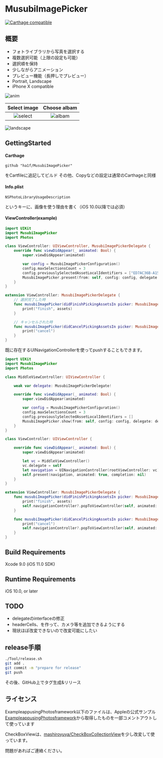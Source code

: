 # MusubiImagePicker

[![Carthage compatible](https://img.shields.io/badge/Carthage-compatible-4BC51D.svg?style=flat)](https://github.com/Carthage/Carthage)

## 概要

- フォトライブラリから写真を選択する
- 複数選択可能（上限の設定も可能）
- 選択順を保持
- 少しながらアニメーション
- プレビュー機能（長押しでプレビュー）
- Portrait, Landscape
- iPhone X compatible

![anim](https://raw.githubusercontent.com/ha1fha1f/MusubiImagePicker/master/screenshots/anim.gif)

|Select image|Choose albam|
|:-:|:-:|
|![select](https://user-images.githubusercontent.com/10028587/32550578-fb3e5e20-c4d0-11e7-9366-c71d116dd46c.png)|![albam](https://user-images.githubusercontent.com/10028587/32550521-cc4b91a0-c4d0-11e7-9fba-49405fbad162.png)|

![landscape](https://user-images.githubusercontent.com/10028587/32550405-5c0950bc-c4d0-11e7-8837-ccdb38384481.png)

## GettingStarted

#### Carthage

```Cartfile
github "ha1f/MusubiImagePicker"
```

をCartfileに追記してビルド
その他、Copyなどの設定は通常のCarthageと同様

#### Info.plist

```
NSPhotoLibraryUsageDescription
```

というキーに、画像を使う理由を書く（iOS 10.0以降では必須）

#### ViewController(example)

```swift
import UIKit
import MusubiImagePicker
import Photos

class ViewController: UIViewController, MusubiImagePickerDelegate {
    override func viewDidAppear(_ animated: Bool) {
        super.viewDidAppear(animated)

        var config = MusubiImagePickerConfiguration()
        config.maxSelectionsCount = 3
        config.previouslySelectedAssetLocalIdentifiers = ["ED7AC36B-A150-4C38-BB8C-B6D696F4F2ED/L0/001"]
        MusubiImagePicker.present(from: self, config: config, delegate: self)
    }
}

extension ViewController: MusubiImagePickerDelegate {
    // 選択完了した時
    func musubiImagePicker(didFinishPickingAssetsIn picker: MusubiImagePickerViewController, assets: [String]) {
        print("finish", assets)
    }

    // キャンセルされた時
    func musubiImagePicker(didCancelPickingAssetsIn picker: MusubiImagePickerViewController) {
        print("cancel")
    }
}
```

既に存在するUINavigationControllerを使ってpushすることもできます。

```swift
import UIKit
import MusubiImagePicker
import Photos

class MiddleViewController: UIViewController {

    weak var delegate: MusubiImagePickerDelegate!

    override func viewDidAppear(_ animated: Bool) {
        super.viewDidAppear(animated)

        var config = MusubiImagePickerConfiguration()
        config.maxSelectionsCount = 3
        config.previouslySelectedAssetLocalIdentifiers = []
        MusubiImagePicker.show(from: self, config: config, delegate: delegate)
    }
}

class ViewController: UIViewController {

    override func viewDidAppear(_ animated: Bool) {
        super.viewDidAppear(animated)

        let vc = MiddleViewController()
        vc.delegate = self
        let navigation = UINavigationController(rootViewController: vc)
        self.present(navigation, animated: true, completion: nil)
    }
}

extension ViewController: MusubiImagePickerDelegate {
    func musubiImagePicker(didFinishPickingAssetsIn picker: MusubiImagePickerViewController, assets: [String]) {
        print("finish", assets)
        self.navigationController?.popToViewController(self, animated: true)
    }

    func musubiImagePicker(didCancelPickingAssetsIn picker: MusubiImagePickerViewController) {
        print("cancel")
        self.navigationController?.popToViewController(self, animated: true)
    }
}
```

## Build Requirements

Xcode 9.0 (iOS 11.0 SDK)

## Runtime Requirements

iOS 10.0, or later

## TODO

- delegateのinterfaceの修正
- headerCells、を作って、カメラ等を追加できるようにする
- 現状ほぼ改変できないので改変可能にしたい

## release手順

```sh
./Tool/release.sh
git add .
git commit -m "prepare for release"
git push
```

その後、GitHub上でタグ生成&リリース

## ライセンス
ExampleappusingPhotosframework以下のファイルは、Appleの公式サンプル[ExampleappusingPhotosframework](https://developer.apple.com/library/content/samplecode/UsingPhotosFramework/Introduction/Intro.html)から取得したものを一部コメントアウトして使っています

CheckBoxViewは、[mashiroyuya/CheckBoxCollectionView](https://github.com/mashiroyuya/CheckBoxCollectionView)を少し改変して使っています。

問題があればご連絡ください。
